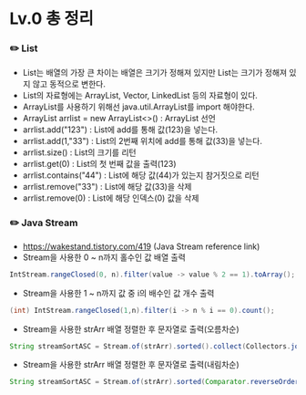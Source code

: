 # Lv.0 총 정리

###        ✏️ List

- List는 배열의 가장 큰 차이는 배열은 크기가 정해져 있지만 List는 크기가 정해져 있지 않고 동적으로 변한다. </br>
- List의 자료형에는 ArrayList, Vector, LinkedList 등의 자료형이 있다. </br>
- ArrayList를 사용하기 위해선 java.util.ArrayList를 import 해야한다. </br>
- ArrayList<Integer> arrlist = new ArrayList<>() : ArrayList 선언 </br>
- arrlist.add("123") : List에 add를 통해 값(123)을 넣는다. </br>
- arrlist.add(1,"33") : List의 2번째 위치에 add를 통해 값(33)을 넣는다. </br>
- arrlist.size() : List의 크기를 리턴 </br>
- arrlist.get(0) : List의 첫 번째 값을 출력(123) </br>
- arrlist.contains("44") : List에 해당 값(44)가 있는지 참거짓으로 리턴 </br>
- arrlist.remove("33") : List에 해당 값(33)을 삭제 </br>
- arrlist.remove(0) : List에 해당 인덱스(0) 값을 삭제 </br>


###        ✏️ Java Stream

- https://wakestand.tistory.com/419 (Java Stream reference link) </br>
- Stream을 사용한 0 ~ n까지 홀수인 값 배열 출력</br>
```java
IntStream.rangeClosed(0, n).filter(value -> value % 2 == 1).toArray();
```
- Stream을 사용한 1 ~ n까지 값 중 i의 배수인 값 개수 출력</br>
```java
(int) IntStream.rangeClosed(1,n).filter(i -> n % i == 0).count();
```
- Stream을 사용한 strArr 배열 정렬한 후 문자열로 출력(오름차순) </br>
```java
String streamSortASC = Stream.of(strArr).sorted().collect(Collectors.joining());
```
- Stream을 사용한 strArr 배열 정렬한 후 문자열로 출력(내림차순) </br>
```java
String streamSortASC = Stream.of(strArr).sorted(Comparator.reverseOrder()).collect(Collectors.joining());
```
